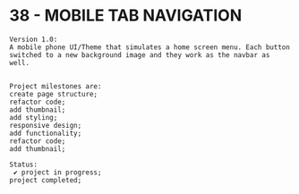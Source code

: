 # 38 - MOBILE TAB NAVIGATION

    Version 1.0:
    A mobile phone UI/Theme that simulates a home screen menu. Each button switched to a new background image and they work as the navbar as well.


    Project milestones are:
    create page structure;
    refactor code;
    add thumbnail;
    add styling;
    responsive design;
    add functionality;
    refactor code;
    add thumbnail;

    Status:
     ✔ project in progress;
    project completed;
